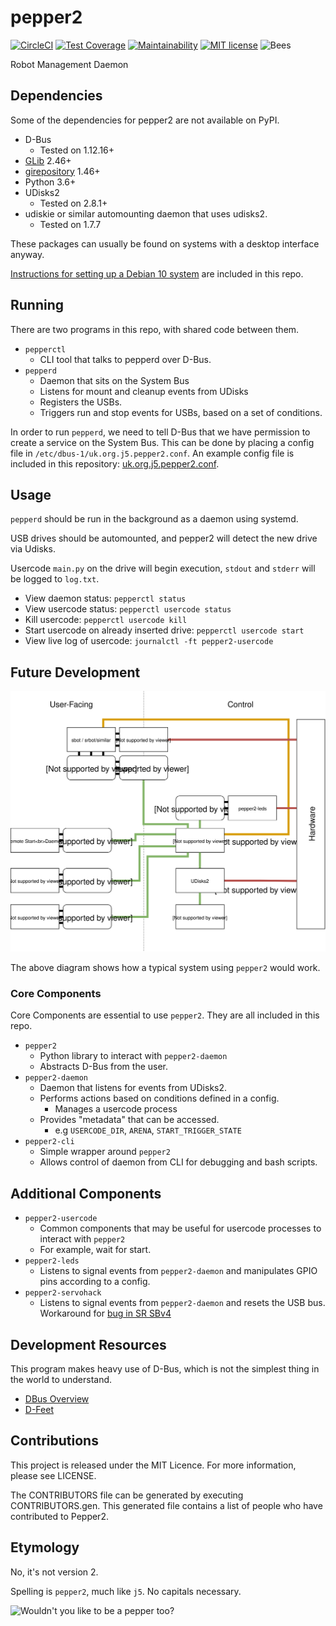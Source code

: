 # pepper2

[![CircleCI](https://circleci.com/gh/trickeydan/pepper2.svg?style=svg)](https://circleci.com/gh/trickeydan/pepper2)
[![Test Coverage](https://api.codeclimate.com/v1/badges/c99dfbefd260764d8875/test_coverage)](https://codeclimate.com/github/trickeydan/pepper2/test_coverage)
[![Maintainability](https://api.codeclimate.com/v1/badges/c99dfbefd260764d8875/maintainability)](https://codeclimate.com/github/trickeydan/pepper2/maintainability)
[![MIT license](https://img.shields.io/badge/license-MIT-brightgreen.svg?style=flat)](https://opensource.org/licenses/MIT)
![Bees](https://img.shields.io/badge/bees-110%25-yellow.svg)

Robot Management Daemon

## Dependencies

Some of the dependencies for pepper2 are not available on PyPI.

- D-Bus
  - Tested on 1.12.16+
- [GLib](https://developer.gnome.org/glib/) 2.46+
- [girepository](https://wiki.gnome.org/Projects/GObjectIntrospection) 1.46+
- Python 3.6+
- UDisks2
  - Tested on 2.8.1+
- udiskie or similar automounting daemon that uses udisks2.
  - Tested on 1.7.7

These packages can usually be found on systems with a desktop interface anyway.

[Instructions for setting up a Debian 10 system](docs/DEBIAN.md) are included in this repo.

## Running

There are two programs in this repo, with shared code between them.

- `pepperctl`
    - CLI tool that talks to pepperd over D-Bus.
- `pepperd`
    - Daemon that sits on the System Bus
    - Listens for mount and cleanup events from UDisks
    - Registers the USBs.
    - Triggers run and stop events for USBs, based on a set of conditions.
    
In order to run `pepperd`, we need to tell D-Bus that we have permission to create a service on the System Bus.
This can be done by placing a config file in `/etc/dbus-1/uk.org.j5.pepper2.conf`.
An example config file is included in this repository: [uk.org.j5.pepper2.conf](uk.org.j5.pepper2.conf).

## Usage

`pepperd` should be run in the background as a daemon using systemd.

USB drives should be automounted, and pepper2 will detect the new drive via Udisks.

Usercode `main.py` on the drive will begin execution, `stdout` and `stderr` will be logged to `log.txt`.

- View daemon status: `pepperctl status`
- View usercode status: `pepperctl usercode status`
- Kill usercode: `pepperctl usercode kill`
- Start usercode on already inserted drive: `pepperctl usercode start`
- View live log of usercode: `journalctl -ft pepper2-usercode`

## Future Development

![pepper2 Entity Diagram](docs/pepper2.svg)

The above diagram shows how a typical system using `pepper2` would work.

### Core Components

Core Components are essential to use `pepper2`. They are all included in this repo.

- `pepper2`
    - Python library to interact with `pepper2-daemon`
    - Abstracts D-Bus from the user.
- `pepper2-daemon`
    - Daemon that listens for events from UDisks2.
    - Performs actions based on conditions defined in a config.
        - Manages a usercode process
    - Provides "metadata" that can be accessed.
        - e.g `USERCODE_DIR`, `ARENA`, `START_TRIGGER_STATE`
- `pepper2-cli`
    - Simple wrapper around `pepper2`
    - Allows control of daemon from CLI for debugging and bash scripts.

## Additional Components

- `pepper2-usercode`
    - Common components that may be useful for usercode processes to interact with `pepper2`
    - For example, wait for start.
- `pepper2-leds`
    - Listens to signal events from `pepper2-daemon` and manipulates GPIO pins according to a config.
- `pepper2-servohack`
    - Listens to signal events from `pepper2-daemon` and resets the USB bus. Workaround for [bug in SR SBv4](https://github.com/srobo/servo-v4-fw/issues/7)

## Development Resources

This program makes heavy use of D-Bus, which is not the simplest thing in the world to understand.

- [DBus Overview](https://pythonhosted.org/txdbus/dbus_overview.html)
- [D-Feet](https://github.com/GNOME/d-feet)

## Contributions

This project is released under the MIT Licence. For more information, please see LICENSE.

The CONTRIBUTORS file can be generated by executing CONTRIBUTORS.gen. This generated file contains a list of people who have contributed to Pepper2.

## Etymology

No, it's not version 2.

Spelling is `pepper2`, much like `j5`. No capitals necessary.

![Wouldn't you like to be a pepper too?](https://i.imgur.com/B2BBwz1.gif)
